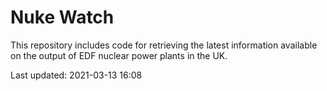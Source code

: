 # Nuke Watch

This repository includes code for retrieving the latest information available on the output of EDF nuclear power plants in the UK.

Last updated: 2021-03-13 16:08